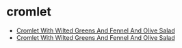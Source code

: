 # cromlet

 * [Cromlet With Wilted Greens And Fennel And Olive Salad](../../index/c/cromlet-with-wilted-greens-and-fennel-and-olive-salad.json)
 * [Cromlet With Wilted Greens And Fennel And Olive Salad](../../index/c/cromlet-with-wilted-greens-and-fennel-and-olive-salad.json)
